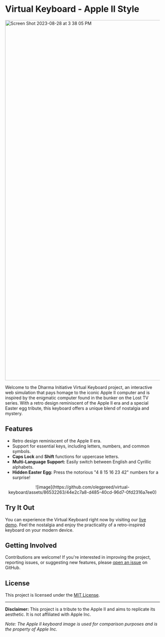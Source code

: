 # Virtual Keyboard - Apple II Style

<img width="1171" alt="Screen Shot 2023-08-28 at 3 38 05 PM" src="https://github.com/olegpreed/virtual-keyboard/assets/86532263/68e99ae3-e787-40d3-8acc-6b970dfa0425">

Welcome to the Dharma Initiative Virtual Keyboard project, an interactive web simulation that pays homage to the iconic Apple II computer and is inspired by the enigmatic computer found in the bunker on the Lost TV series. With a retro design reminiscent of the Apple II era and a special Easter egg tribute, this keyboard offers a unique blend of nostalgia and mystery.

## Features

- Retro design reminiscent of the Apple II era.
- Support for essential keys, including letters, numbers, and common symbols.
- **Caps Lock** and **Shift** functions for uppercase letters.
- **Multi-Language Support:** Easily switch between English and Cyrillic alphabets.
- **Hidden Easter Egg:** Press the notorious "4 8 15 16 23 42" numbers for a surprise!

<p align="center">
![image](https://github.com/olegpreed/virtual-keyboard/assets/86532263/44e2c7a8-d485-40cd-96d7-0fd2316a7ee0)
</p>

## Try It Out

You can experience the Virtual Keyboard right now by visiting our [live demo](https://olegpreed.github.io/virtual-keyboard/). Feel the nostalgia and enjoy the practicality of a retro-inspired keyboard on your modern device.

## Getting Involved

Contributions are welcome! If you're interested in improving the project, reporting issues, or suggesting new features, please [open an issue](https://github.com/olegpreed/virtual-keyboard/issues) on GitHub.

## License

This project is licensed under the [MIT License](LICENSE.md).

---

**Disclaimer:** This project is a tribute to the Apple II and aims to replicate its aesthetic. It is not affiliated with Apple Inc.

*Note: The Apple II keyboard image is used for comparison purposes and is the property of Apple Inc.*
